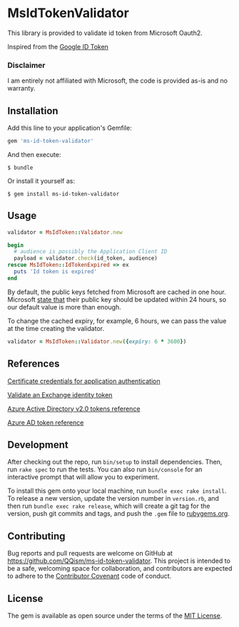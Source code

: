 # MsIdTokenValidator

This library is provided to validate id token from Microsoft Oauth2.

Inspired from the [Google ID Token](https://github.com/google/google-id-token)

### Disclaimer
I am entirely not affiliated with Microsoft, the code is provided as-is and no warranty.

## Installation

Add this line to your application's Gemfile:

```ruby
gem 'ms-id-token-validator'
```

And then execute:

    $ bundle

Or install it yourself as:

    $ gem install ms-id-token-validator

## Usage

```ruby
validator = MsIdToken::Validator.new

begin
  # audience is possibly the Application Client ID
  payload = validator.check(id_token, audience)
rescue MsIdToken::IdTokenExpired => ex
  puts 'Id token is expired'
end

```

By default, the public keys fetched from Microsoft are cached in one hour. Microsoft [state that](https://docs.microsoft.com/en-us/azure/active-directory/develop/active-directory-v2-tokens) their public key should be updated within 24 hours, so our default value is more than enough.

To change the cached expiry, for example, 6 hours, we can pass the value at the time creating the validator.

```ruby
validator = MsIdToken::Validator.new({expiry: 6 * 3600})
```

## References

[Certificate credentials for application authentication](https://docs.microsoft.com/en-us/azure/active-directory/develop/active-directory-certificate-credentials)

[Validate an Exchange identity token](https://docs.microsoft.com/en-us/outlook/add-ins/validate-an-identity-token)

[Azure Active Directory v2.0 tokens reference](https://docs.microsoft.com/en-us/azure/active-directory/develop/active-directory-v2-tokens)

[Azure AD token reference](https://docs.microsoft.com/en-us/azure/active-directory/develop/active-directory-token-and-claims)

## Development

After checking out the repo, run `bin/setup` to install dependencies. Then, run `rake spec` to run the tests. You can also run `bin/console` for an interactive prompt that will allow you to experiment.

To install this gem onto your local machine, run `bundle exec rake install`. To release a new version, update the version number in `version.rb`, and then run `bundle exec rake release`, which will create a git tag for the version, push git commits and tags, and push the `.gem` file to [rubygems.org](https://rubygems.org).

## Contributing

Bug reports and pull requests are welcome on GitHub at https://github.com/QQism/ms-id-token-validator. This project is intended to be a safe, welcoming space for collaboration, and contributors are expected to adhere to the [Contributor Covenant](http://contributor-covenant.org) code of conduct.

## License

The gem is available as open source under the terms of the [MIT License](http://opensource.org/licenses/MIT).
